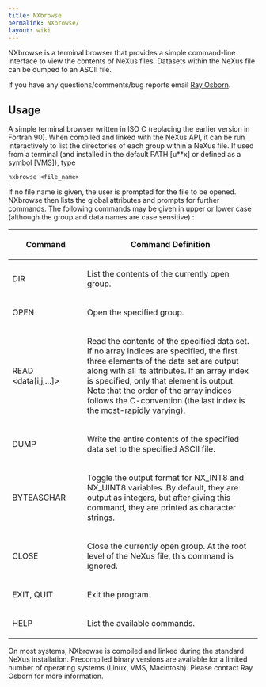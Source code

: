 ```yaml
---
title: NXbrowse
permalink: NXbrowse/
layout: wiki
---
```


NXbrowse is a terminal browser that provides a simple command-line
interface to view the contents of NeXus files. Datasets within the NeXus
file can be dumped to an ASCII file.

If you have any questions/comments/bug reports email [Ray
Osborn](mailto:ROsborn@anl.gov).

Usage
-----

A simple terminal browser written in ISO C (replacing the earlier
version in Fortran 90). When compiled and linked with the NeXus API, it
can be run interactively to list the directories of each group within a
NeXus file. If used from a terminal (and installed in the default PATH
\[u\*\*x\] or defined as a symbol \[VMS\]), type

    nxbrowse <file_name>

If no file name is given, the user is prompted for the file to be
opened. NXbrowse then lists the global attributes and prompts for
further commands. The following commands may be given in upper or lower
case (although the group and data names are case sensitive) :

<table>
<colgroup>
<col width="30%" />
<col width="70%" />
</colgroup>
<thead>
<tr class="header">
<th><p>Command</p></th>
<th><p>Command Definition</p></th>
</tr>
</thead>
<tbody>
<tr class="odd">
<td><p>DIR</p></td>
<td><p>List the contents of the currently open group.</p></td>
</tr>
<tr class="even">
<td><p>OPEN <group></p></td>
<td><p>Open the specified group.</p></td>
</tr>
<tr class="odd">
<td><p>READ &lt;data[i,j,...]&gt;</p></td>
<td><p>Read the contents of the specified data set. If no array indices are specified, the first three elements of the data set are output along with all its attributes. If an array index is specified, only that element is output. Note that the order of the array indices follows the C-convention (the last index is the most-rapidly varying).</p></td>
</tr>
<tr class="even">
<td><p>DUMP <data> <file></p></td>
<td><p>Write the entire contents of the specified data set to the specified ASCII file.</p></td>
</tr>
<tr class="odd">
<td><p>BYTEASCHAR</p></td>
<td><p>Toggle the output format for NX_INT8 and NX_UINT8 variables. By default, they are output as integers, but after giving this command, they are printed as character strings.</p></td>
</tr>
<tr class="even">
<td><p>CLOSE</p></td>
<td><p>Close the currently open group. At the root level of the NeXus file, this command is ignored.</p></td>
</tr>
<tr class="odd">
<td><p>EXIT, QUIT</p></td>
<td><p>Exit the program.</p></td>
</tr>
<tr class="even">
<td><p>HELP</p></td>
<td><p>List the available commands.</p></td>
</tr>
</tbody>
</table>

On most systems, NXbrowse is compiled and linked during the standard
NeXus installation. Precompiled binary versions are available for a
limited number of operating systems (Linux, VMS, Macintosh). Please
contact Ray Osborn for more information.
